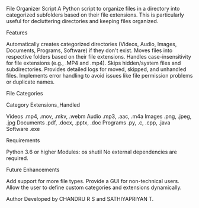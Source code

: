 File Organizer Script
A Python script to organize files in a directory into categorized subfolders based on their file extensions. This is particularly useful for decluttering directories and keeping files organized.

Features

Automatically creates categorized directories (Videos, Audio, Images, Documents, Programs, Software) if they don't exist.
Moves files into respective folders based on their file extensions.
Handles case-insensitivity for file extensions (e.g., .MP4 and .mp4).
Skips hidden/system files and subdirectories.
Provides detailed logs for moved, skipped, and unhandled files.
Implements error handling to avoid issues like file permission problems or duplicate names.

File Categories

Category	           Extensions_Handled

Videos	            .mp4, .mov, .mkv, .webm
Audio	              .mp3, .aac, .m4a
Images	            .png, .jpeg, .jpg
Documents	          .pdf, .docx, .pptx, .doc
Programs	          .py, .c, .cpp, .java
Software	          .exe


Requirements

Python 3.6 or higher
Modules:
os
shutil
No external dependencies are required.

Future Enhancements

Add support for more file types.
Provide a GUI for non-technical users.
Allow the user to define custom categories and extensions dynamically.

Author
Developed by CHANDRU R S and SATHIYAPRIYAN T.

